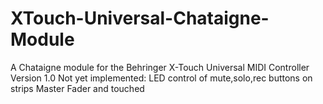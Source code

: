 # XTouch-Universal-Chataigne-Module
A Chataigne module for the Behringer X-Touch Universal MIDI Controller
Version 1.0
Not yet implemented: LED control of mute,solo,rec buttons on strips
                     Master Fader and touched

